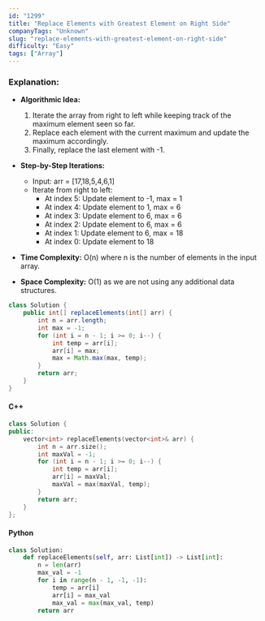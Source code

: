 ```yaml
---
id: "1299"
title: "Replace Elements with Greatest Element on Right Side"
companyTags: "Unknown"
slug: "replace-elements-with-greatest-element-on-right-side"
difficulty: "Easy"
tags: ["Array"]
---
```


### Explanation:
- **Algorithmic Idea:**
  1. Iterate the array from right to left while keeping track of the maximum element seen so far.
  2. Replace each element with the current maximum and update the maximum accordingly.
  3. Finally, replace the last element with -1.

- **Step-by-Step Iterations:**
  - Input: arr = [17,18,5,4,6,1]
  - Iterate from right to left:
    - At index 5: Update element to -1, max = 1
    - At index 4: Update element to 1, max = 6
    - At index 3: Update element to 6, max = 6
    - At index 2: Update element to 6, max = 6
    - At index 1: Update element to 6, max = 18
    - At index 0: Update element to 18

- **Time Complexity:** O(n) where n is the number of elements in the input array.
- **Space Complexity:** O(1) as we are not using any additional data structures.

```java
class Solution {
    public int[] replaceElements(int[] arr) {
        int n = arr.length;
        int max = -1;
        for (int i = n - 1; i >= 0; i--) {
            int temp = arr[i];
            arr[i] = max;
            max = Math.max(max, temp);
        }
        return arr;
    }
}
```

#### C++
```cpp
class Solution {
public:
    vector<int> replaceElements(vector<int>& arr) {
        int n = arr.size();
        int maxVal = -1;
        for (int i = n - 1; i >= 0; i--) {
            int temp = arr[i];
            arr[i] = maxVal;
            maxVal = max(maxVal, temp);
        }
        return arr;
    }
};
```

#### Python
```python
class Solution:
    def replaceElements(self, arr: List[int]) -> List[int]:
        n = len(arr)
        max_val = -1
        for i in range(n - 1, -1, -1):
            temp = arr[i]
            arr[i] = max_val
            max_val = max(max_val, temp)
        return arr
```